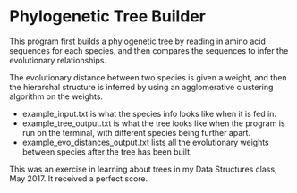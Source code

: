 # Phylogenetic Tree Builder

This program first builds a phylogenetic tree by reading in amino acid sequences for each species, and then compares the sequences to infer the evolutionary relationships. 

The evolutionary distance between two species is given a weight, and then the hierarchal structure is inferred by using an agglomerative clustering algorithm on the weights.

* example_input.txt is what the species info looks like when it is fed in. <br />
* example_tree_output.txt is what the tree looks like when the program is run on the terminal, with different species being further apart. <br />
* example_evo_distances_output.txt lists all the evolutionary weights between species after the tree has been built. <br />

This was an exercise in learning about trees in my Data Structures class, May 2017. It received a perfect score.

